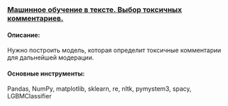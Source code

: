 ### [Машинное обучение в тексте. Выбор токсичных комментариев.](https://github.com/Bazisorto123/yaushev_projects/blob/main/%D0%9C%D0%B0%D1%88%D0%B8%D0%BD%D0%BD%D0%BE%D0%B5%20%D0%BE%D0%B1%D1%83%D1%87%D0%B5%D0%BD%D0%B8%D0%B5%20%D0%B2%20%D1%82%D0%B5%D0%BA%D1%81%D1%82%D0%B5.%20%D0%92%D1%8B%D0%B1%D0%BE%D1%80%20%D1%82%D0%BE%D0%BA%D1%81%D0%B8%D1%87%D0%BD%D1%8B%D1%85%20%D0%BA%D0%BE%D0%BC%D0%BC%D0%B5%D0%BD%D1%82%D0%B0%D1%80%D0%B8%D0%B5%D0%B2./%D0%9C%D0%B0%D1%88%D0%B8%D0%BD%D0%BD%D0%BE%D0%B5%20%D0%BE%D0%B1%D1%83%D1%87%D0%B5%D0%BD%D0%B8%D0%B5%20%D0%B2%20%D1%82%D0%B5%D0%BA%D1%81%D1%82%D0%B5_%D0%9E%D0%BF%D1%80%D0%B5%D0%B4%D0%B5%D0%BB%D0%B5%D0%BD%D0%B8%D0%B5%20%D1%82%D0%BE%D0%BA%D1%81%D0%B8%D1%87%D0%BD%D1%8B%D1%85%20%D0%BA%D0%BE%D0%BC%D0%BC%D0%B5%D0%BD%D1%82%D0%B0%D1%80%D0%B8%D0%B5%D0%B2.ipynb)

#### Описание:
Нужно построить модель, которая определит токсичные комментарии для дальнейшей модерации.
#### Основные инструменты:
Pandas, NumPy, matplotlib, sklearn, re, nltk, pymystem3, spacy, LGBMClassifier

